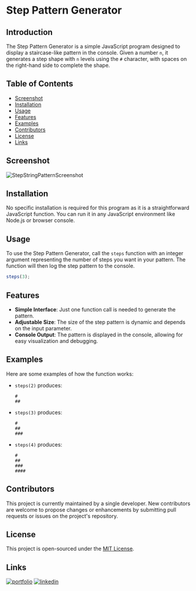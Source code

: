 # Step Pattern Generator

## Introduction

The Step Pattern Generator is a simple JavaScript program designed to display a staircase-like pattern in the console. Given a number `n`, it generates a step shape with `n` levels using the `#` character, with spaces on the right-hand side to complete the shape.

## Table of Contents
- [Screenshot](#screenshot)
- [Installation](#installation)
- [Usage](#usage)
- [Features](#features)
- [Examples](#examples)
- [Contributors](#contributors)
- [License](#license)
- [Links](#Links)

## Screenshot

![StepStringPatternScreenshot](https://i.imgur.com/VSkBbFn.png)

## Installation

No specific installation is required for this program as it is a straightforward JavaScript function. You can run it in any JavaScript environment like Node.js or browser console.

## Usage

To use the Step Pattern Generator, call the `steps` function with an integer argument representing the number of steps you want in your pattern. The function will then log the step pattern to the console.

```javascript
steps(3);
```

## Features

- **Simple Interface**: Just one function call is needed to generate the pattern.
- **Adjustable Size**: The size of the step pattern is dynamic and depends on the input parameter.
- **Console Output**: The pattern is displayed in the console, allowing for easy visualization and debugging.

## Examples

Here are some examples of how the function works:

- `steps(2)` produces:
  ```
  # 
  ##
  ```

- `steps(3)` produces:
  ```
  #  
  ## 
  ###
  ```

- `steps(4)` produces:
  ```
  #   
  ##  
  ### 
  ####
  ```

## Contributors

This project is currently maintained by a single developer. New contributors are welcome to propose changes or enhancements by submitting pull requests or issues on the project's repository.

## License

This project is open-sourced under the [MIT License](https://opensource.org/licenses/MIT).

## Links
[![portfolio](https://img.shields.io/badge/my_portfolio-000?style=for-the-badge&logo=ko-fi&logoColor=white)](https://github.com/enekomtz1)
[![linkedin](https://img.shields.io/badge/linkedin-0A66C2?style=for-the-badge&logo=linkedin&logoColor=white)](https://www.linkedin.com/in/enekomtz)